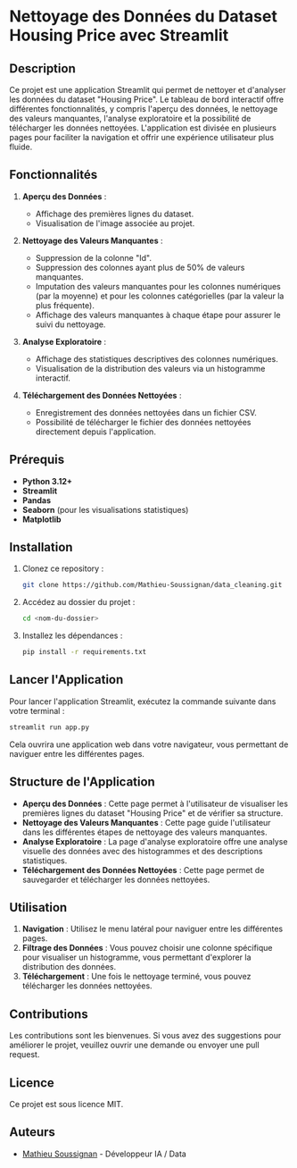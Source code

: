 # Nettoyage des Données du Dataset Housing Price avec Streamlit

## Description
Ce projet est une application Streamlit qui permet de nettoyer et d'analyser les données du dataset "Housing Price". Le tableau de bord interactif offre différentes fonctionnalités, y compris l'aperçu des données, le nettoyage des valeurs manquantes, l'analyse exploratoire et la possibilité de télécharger les données nettoyées. L'application est divisée en plusieurs pages pour faciliter la navigation et offrir une expérience utilisateur plus fluide.

## Fonctionnalités
1. **Aperçu des Données** :
   - Affichage des premières lignes du dataset.
   - Visualisation de l'image associée au projet.

2. **Nettoyage des Valeurs Manquantes** :
   - Suppression de la colonne "Id".
   - Suppression des colonnes ayant plus de 50% de valeurs manquantes.
   - Imputation des valeurs manquantes pour les colonnes numériques (par la moyenne) et pour les colonnes catégorielles (par la valeur la plus fréquente).
   - Affichage des valeurs manquantes à chaque étape pour assurer le suivi du nettoyage.

3. **Analyse Exploratoire** :
   - Affichage des statistiques descriptives des colonnes numériques.
   - Visualisation de la distribution des valeurs via un histogramme interactif.

4. **Téléchargement des Données Nettoyées** :
   - Enregistrement des données nettoyées dans un fichier CSV.
   - Possibilité de télécharger le fichier des données nettoyées directement depuis l'application.

## Prérequis
- **Python 3.12+**
- **Streamlit**
- **Pandas**
- **Seaborn** (pour les visualisations statistiques)
- **Matplotlib**

## Installation
1. Clonez ce repository :
   ```sh
   git clone https://github.com/Mathieu-Soussignan/data_cleaning.git
   ```
2. Accédez au dossier du projet :
   ```sh
   cd <nom-du-dossier>
   ```
3. Installez les dépendances :
   ```sh
   pip install -r requirements.txt
   ```

## Lancer l'Application
Pour lancer l'application Streamlit, exécutez la commande suivante dans votre terminal :
```sh
streamlit run app.py
```
Cela ouvrira une application web dans votre navigateur, vous permettant de naviguer entre les différentes pages.

## Structure de l'Application
- **Aperçu des Données** : Cette page permet à l'utilisateur de visualiser les premières lignes du dataset "Housing Price" et de vérifier sa structure.
- **Nettoyage des Valeurs Manquantes** : Cette page guide l'utilisateur dans les différentes étapes de nettoyage des valeurs manquantes.
- **Analyse Exploratoire** : La page d'analyse exploratoire offre une analyse visuelle des données avec des histogrammes et des descriptions statistiques.
- **Téléchargement des Données Nettoyées** : Cette page permet de sauvegarder et télécharger les données nettoyées.

## Utilisation
1. **Navigation** : Utilisez le menu latéral pour naviguer entre les différentes pages.
2. **Filtrage des Données** : Vous pouvez choisir une colonne spécifique pour visualiser un histogramme, vous permettant d'explorer la distribution des données.
3. **Téléchargement** : Une fois le nettoyage terminé, vous pouvez télécharger les données nettoyées.

## Contributions
Les contributions sont les bienvenues. Si vous avez des suggestions pour améliorer le projet, veuillez ouvrir une demande ou envoyer une pull request.

## Licence
Ce projet est sous licence MIT.

## Auteurs
- [Mathieu Soussignan](https://www.mathieu-soussignan.com) - Développeur IA / Data

